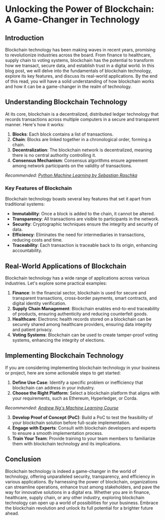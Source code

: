 # Unlocking the Power of Blockchain: A Game-Changer in Technology

## Introduction

Blockchain technology has been making waves in recent years, promising to revolutionize industries across the board. From finance to healthcare, supply chain to voting systems, blockchain has the potential to transform how we transact, secure data, and establish trust in a digital world. In this blog post, we will delve into the fundamentals of blockchain technology, explore its key features, and discuss its real-world applications. By the end of this read, you will have a solid understanding of how blockchain works and how it can be a game-changer in the realm of technology.

## Understanding Blockchain Technology

At its core, blockchain is a decentralized, distributed ledger technology that records transactions across multiple computers in a secure and transparent manner. Here's how it works:

1. **Blocks**: Each block contains a list of transactions.
2. **Chain**: Blocks are linked together in a chronological order, forming a chain.
3. **Decentralization**: The blockchain network is decentralized, meaning there is no central authority controlling it.
4. **Consensus Mechanism**: Consensus algorithms ensure agreement among network participants on the validity of transactions.

*Recommended: <a href="https://amazon.com/dp/B08N5WRWNW?tag=aiblogcontent-20" target="_blank" rel="nofollow sponsored">Python Machine Learning by Sebastian Raschka</a>*


### Key Features of Blockchain

Blockchain technology boasts several key features that set it apart from traditional systems:

- **Immutability**: Once a block is added to the chain, it cannot be altered.
- **Transparency**: All transactions are visible to participants in the network.
- **Security**: Cryptographic techniques ensure the integrity and security of data.
- **Efficiency**: Eliminates the need for intermediaries in transactions, reducing costs and time.
- **Traceability**: Each transaction is traceable back to its origin, enhancing accountability.

## Real-World Applications of Blockchain

Blockchain technology has a wide range of applications across various industries. Let's explore some practical examples:

1. **Finance**: In the financial sector, blockchain is used for secure and transparent transactions, cross-border payments, smart contracts, and digital identity verification.
2. **Supply Chain Management**: Blockchain enables end-to-end traceability of products, ensuring authenticity and reducing counterfeit goods.
3. **Healthcare**: Electronic health records stored on a blockchain can be securely shared among healthcare providers, ensuring data integrity and patient privacy.
4. **Voting Systems**: Blockchain can be used to create tamper-proof voting systems, enhancing the integrity of elections.

## Implementing Blockchain Technology

If you are considering implementing blockchain technology in your business or project, here are some actionable steps to get started:

1. **Define Use Case**: Identify a specific problem or inefficiency that blockchain can address in your industry.
2. **Choose the Right Platform**: Select a blockchain platform that aligns with your requirements, such as Ethereum, Hyperledger, or Corda.

*Recommended: <a href="https://coursera.org/learn/machine-learning" target="_blank" rel="nofollow sponsored">Andrew Ng's Machine Learning Course</a>*

3. **Develop Proof of Concept (PoC)**: Build a PoC to test the feasibility of your blockchain solution before full-scale implementation.
4. **Engage with Experts**: Consult with blockchain developers and experts to ensure a smooth implementation process.
5. **Train Your Team**: Provide training to your team members to familiarize them with blockchain technology and its implications.

## Conclusion

Blockchain technology is indeed a game-changer in the world of technology, offering unparalleled security, transparency, and efficiency in various applications. By harnessing the power of blockchain, organizations can streamline operations, enhance trust among stakeholders, and pave the way for innovative solutions in a digital era. Whether you are in finance, healthcare, supply chain, or any other industry, exploring blockchain technology can open up a world of possibilities for your business. Embrace the blockchain revolution and unlock its full potential for a brighter future ahead.